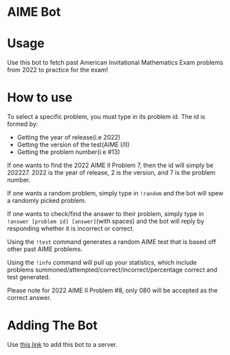 # AIME Bot

# Usage
Use this bot to fetch past American Invitational Mathematics Exam problems from 2022 to practice for the exam!

# How to use
To select a specific problem, you must type in its problem id. The id is formed by:

+ Getting the year of release(i.e 2022)
+ Getting the version of the test(AIME I/II)
+ Getting the problem number(i.e #13)

If one wants to find the 2022 AIME II Problem 7, then the id will simply be 202227. 2022 is the year of release, 2 is the version, and 7 is the problem number.

If one wants a random problem, simply type in `!random` and the bot will spew a randomly picked problem.

If one wants to check/find the answer to their problem, simply type in `!answer [problem id] [answer]`(with spaces) and the bot will reply by responding whether it is incorrect or correct.

Using the `!test` command generates a random AIME test that is based off other past AIME problems.

Using the `!info` command will pull up your statistics, which include problems summoned/attempted/correct/incorrect/percentage correct and test generated.

Please note for 2022 AIME II Problem #8, only 080 will be accepted as the correct answer.

# Adding The Bot
Use [this link](https://discordapp.com/oauth2/authorize?&client_id=1025819663478816778&scope=bot) to add this bot to a server.
